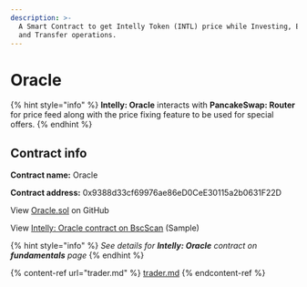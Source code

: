 ```yaml
---
description: >-
  A Smart Contract to get Intelly Token (INTL) price while Investing, Exchange
  and Transfer operations.
---
```


# Oracle

{% hint style="info" %}
**Intelly: Oracle** interacts with **PancakeSwap: Router** for price feed along with the price fixing feature to be used for special offers.
{% endhint %}

## Contract info

**Contract name:** Oracle

**Contract address:** 0x9388d33cf69976ae86eD0CeE30115a2b0631F22D



View [Oracle.sol](https://github.com/intelly-dev/contracts/blob/main/contracts/utils/Oracle.sol) on GitHub

View [Intelly: Oracle contract on BscScan](https://testnet.bscscan.com/address/0x9388d33cf69976ae86eD0CeE30115a2b0631F22D) (Sample)



{% hint style="info" %}
_See details for **Intelly: Oracle** contract on **fundamentals** page_
{% endhint %}

{% content-ref url="trader.md" %}
[trader.md](trader.md)
{% endcontent-ref %}
